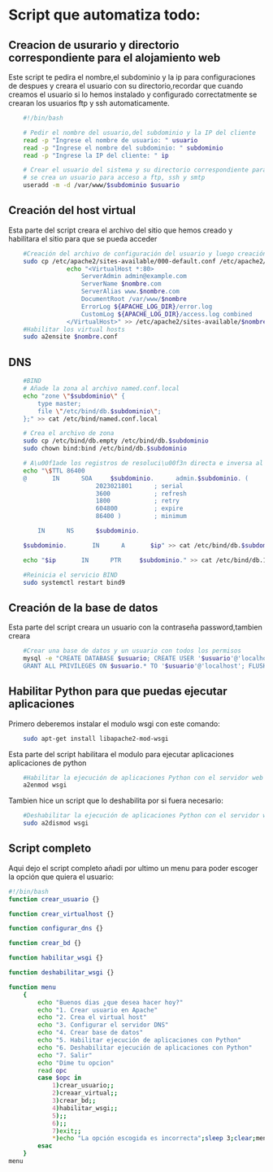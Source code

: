 # Script que automatiza todo:
## Creacion de usurario y directorio correspondiente para el alojamiento web
Este script te pedira el nombre,el subdominio y la ip para configuraciones de despues y creara el usuario con su directorio,recordar que cuando creamos el usuario si lo hemos instalado y configurado correctatmente se crearan los usuarios ftp y ssh automaticamente.  
```bash
	#!/bin/bash

	# Pedir el nombre del usuario,del subdominio y la IP del cliente
	read -p "Ingrese el nombre de usuario: " usuario
	read -p "Ingrese el nombre del subdominio: " subdominio
	read -p "Ingrese la IP del cliente: " ip

	# Crear el usuario del sistema y su directorio correspondiente para alojamiento web y 
	# se crea un usuario para acceso a ftp, ssh y smtp
	useradd -m -d /var/www/$subdominio $usuario
```
## Creación del host virtual
Esta parte del script creara el archivo del sitio que hemos creado y habilitara el sitio para que se pueda acceder
```bash
	#Creación del archivo de configuración del usuario y luego creación del virtual host
	sudo cp /etc/apache2/sites-available/000-default.conf /etc/apache2/sites-available/$nombre.conf
				echo "<VirtualHost *:80>
				    ServerAdmin admin@example.com
				    ServerName $nombre.com
				    ServerAlias www.$nombre.com
				    DocumentRoot /var/www/$nombre
				    ErrorLog ${APACHE_LOG_DIR}/error.log
				    CustomLog ${APACHE_LOG_DIR}/access.log combined
				</VirtualHost>" >> /etc/apache2/sites-available/$nombre.conf
	#Habilitar los virtual hosts
	sudo a2ensite $nombre.conf
```
## DNS
```bash
	#BIND
	# Añade la zona al archivo named.conf.local
	echo "zone \"$subdominio\" {
	    type master;
	    file \"/etc/bind/db.$subdominio\";
	};" >> cat /etc/bind/named.conf.local

	# Crea el archivo de zona
	sudo cp /etc/bind/db.empty /etc/bind/db.$subdominio
	sudo chown bind:bind /etc/bind/db.$subdominio

	# A\u00f1ade los registros de resoluci\u00f3n directa e inversa al archivo de zona
	echo "\$TTL 86400
	@       IN      SOA     $subdominio.      admin.$subdominio. (
		                2023021801      ; serial
		                3600            ; refresh
		                1800            ; retry
		                604800          ; expire
		                86400 )         ; minimum

		IN      NS      $subdominio.

	$subdominio.       IN      A       $ip" >> cat /etc/bind/db.$subdominio

	echo "$ip       IN      PTR     $subdominio." >> cat /etc/bind/db.10

	#Reinicia el servicio BIND
	sudo systemctl restart bind9
```
## Creación de la base de datos
Esta parte del script creara un usuario con la contraseña password,tambien creara 
```bash
	#Crear una base de datos y un usuario con todos los permisos
	mysql -e "CREATE DATABASE $usuario; CREATE USER '$usuario'@'localhost' IDENTIFIED BY 'password'; 
	GRANT ALL PRIVILEGES ON $usuario.* TO '$usuario'@'localhost'; FLUSH PRIVILEGES;"
```
## Habilitar Python para que puedas ejecutar aplicaciones 
Primero deberemos instalar el modulo wsgi con este comando:
```bash
	sudo apt-get install libapache2-mod-wsgi
```
Esta parte del script habilitara el modulo para ejecutar aplicaciones aplicaciones de python
```bash
	#Habilitar la ejecución de aplicaciones Python con el servidor web
	a2enmod wsgi
```
Tambien hice un script que lo deshabilita por si fuera necesario:
```bash
	#Deshabilitar la ejecución de aplicaciones Python con el servidor web
	sudo a2dismod wsgi
```
## Script completo
Aqui dejo el script completo añadi por ultimo un menu para poder escoger la opción que quiera el usuario:
```bash
#!/bin/bash
function crear_usuario {}

function crear_virtualhost {}

function configurar_dns {}

function crear_bd {}

function habilitar_wsgi {}

function deshabilitar_wsgi {}

function menu 
	{
		echo "Buenos dias ¿que desea hacer hoy?"
		echo "1. Crear usuario en Apache"
		echo "2. Crea el virtual host"
		echo "3. Configurar el servidor DNS"
		echo "4. Crear base de datos"
		echo "5. Habilitar ejecución de aplicaciones con Python"
		echo "6. Deshabilitar ejecución de aplicaciones con Python"
		echo "7. Salir"
		echo "Dime tu opcion"
		read opc
		case $opc in
			1)crear_usuario;;
			2)creaar_virtual;;
			3)crear_bd;;
			4)habilitar_wsgi;;
			5);;
			6);;
			7)exit;;
			*)echo "La opción escogida es incorrecta";sleep 3;clear;menu;;
		esac
	}
menu
``` 
